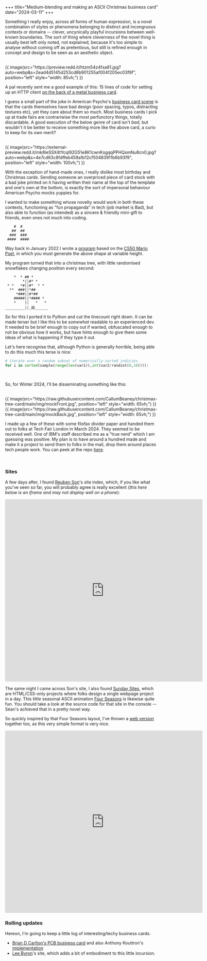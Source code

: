 +++
title="Medium-blending and making an ASCII Christmas business card"
date="2024-03-11"
+++

Something I really enjoy, across all forms of human expression, is a novel combination of styles or phenomena belonging to distinct and incongruous contexts or domains -- clever, uncynically playful incursions between well-known boundaries. The sort of thing where cleverness of the novel thing is usually best left only noted, not explained, because it's too simple to analyse without coming off as pretentious, but still is refined enough in concept and design to be seen as an aesthetic object.  

<br>  
{{ image(src="https://preview.redd.it/htzm54z4fxa61.jpg?auto=webp&s=2ead4d5145d253cd8b901255af004f205ec03f9f", position="left" style="width: 85vh;") }}
<br>

A pal recently sent me a good example of this: 15 lines of code for setting up an HTTP client [on the back of a metal business card](https://www.reddit.com/r/tinycode/comments/kvuoqj/wrote_an_http_client_in_python_that_can_fit_on_a/).  
  
I guess a small part of the joke in American Psycho's [business card scene](https://www.youtube.com/watch?v=aZVkW9p-cCU) is that the cards themselves have bad design (poor spacing, typos, distracting textures etc), yet they care about them so much. Most business cards I pick up at trade fairs are contrariwise the most perfunctory things, totally discardable. A good execution of the below genre of card isn't _bad_, but wouldn't it be better to receive something more like the above card, a curio to keep for its own merit?   

<br>
{{ image(src="https://external-preview.redd.it/mk8leSSX4tYcql92G51e8K1cwnKsgqqPPHQsmNu8cn0.jpg?auto=webp&s=4e7cd63c8fdffeb459a1b12cf50483911b6b93f9", position="left" style="width: 100vh;") }}
<br>

With the exception of hand-made ones, I really dislike most birthday and Christmas cards. Sending someone an overpriced piece of card stock with a bad joke printed on it having written their name at the top of the template and one's own at the bottom, is exactly the sort of impersonal behaviour American Psycho mocks yuppies for.  

I wanted to make something whose novelty would work in both these contexts, functioning as "fun propaganda" in tech (job market is Bad), but also able to function (as intended) as a sincere & friendly mini-gift to friends, even ones not much into coding.   

```
    #  #
   ##  ##
  ###  ###
 ####  ####
```   

Way back in January 2022 I wrote a [program](https://raw.githubusercontent.com/CallumBeaney/obfuscation/main/tree.c) based on the [CS50 Mario Pset](https://cs50.harvard.edu/x/2024/psets/1/mario/more/), in which you must generate the above shape at variable height.
    
My program turned that into a christmas tree, with little randomised snowflakes changing position every second:

```
    *  * ## *         
        *||#* *       
 * *   *#||#*  * *    
  **  ###||*##        
     *###||#*##      
    #####||*#### *         
    *    ||   *   *   
_________||_田______
```

So for this I ported it to Python and cut the linecount right down. It can be made terser but I like this to be _somewhat_ readable to an experienced dev. It needed to be brief enough to copy out if wanted, obfuscated enough to not be obvious how it works, but have hints enough to give them some ideas of what is happening if they type it out.  
  
Let's here recognise that, although Python is generally horrible, being able to do this much this terse is nice: 

```Python
# iterate over a random subset of numerically-sorted indicies
for i in sorted(sample(range(len(var1)),int(var2/randint(0,10)))):
``` 

<br>

So, for Winter 2024, I'll be disseminating something like this:

<br>
{{ image(src="https://raw.githubusercontent.com/CallumBeaney/christmas-tree-card/main/img/mockFront.jpg", position="left" style="width: 65vh;") }}
<br>
{{ image(src="https://raw.githubusercontent.com/CallumBeaney/christmas-tree-card/main/img/mockBack.jpg", position="left" style="width: 65vh;") }}
  
I made up a few of these with some filofax divider paper and handed them out to folks at Tech Fair London in March 2024. They seemed to be received well. One of IBM's staff described me as a "true nerd" which I am guessing was positive. My plan is to have around a hundred made and make it a project to send them to folks in the mail, drop them around places tech people work. You can peek at the repo [here](https://github.com/CallumBeaney/christmas-tree-card/tree/main).


<br>

### Sites

A few days after, I found [Reuben Son](https://reubenson.com)'s site index, which, if you like what you've seen so far, you will probably agree is really excellent (_this here below is an iframe and may not display well on a phone_): 

<iframe src="https://reubenson.com" width="650" height="600" frameborder="0"></iframe>

The same night I came across Son's site, I also found [Sunday Sites](https://sundaysites.cafe), which are HTML/CSS-only projects where folks design a single webpage project in a day. This little seasonal ASCII animation [Four Seasons](https://four-seasons.glitch.me) is likewise quite fun. You should take a look at the source code for that site in the console -- Séan's achieved that in a pretty novel way.  
   
So quickly inspired by that Four Seasons layout, I've thrown a [web version](https://callumbeaney.github.io/christmas-tree-card/) together too, as this very simple format is very nice.  

<iframe src="https://callumbeaney.github.io/christmas-tree-card/" width="650" height="600" frameborder="0"></iframe>


<br>

### Rolling updates

Hereon, I'm going to keep a little log of interesting/techy business cards:
  
- [Brian D Carlton's PCB business card](https://github.com/bdc0/businesscard) and also Anthony Kouttron's [implementation](https://github.com/anthonykouttron/pcb-business-card-qr-nfc/tree/master)
- [Lee Byron](https://leebyron.com)'s site, which adds a bit of embodiment to this little incursion. 